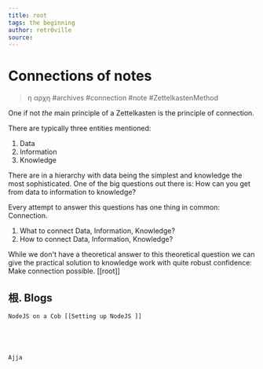 ```yaml
---
title: root
tags: the beginning 
author: retr0ville
source: 
---
```

# Connections of notes 
>η αρχη
#archives #connection #note #ZettelkastenMethod

One if not *the* main principle of a Zettelkasten is the principle of connection. 

There are typically three entities mentioned:

1. Data
2. Information
3. Knowledge

There are in a hierarchy with data being the simplest and knowledge the most sophisticated. One of the big questions out there is: How can you get from data to information to knowledge? 

Every attempt to answer this questions has one thing in common: Connection. 

1. What to connect Data, Information, Knowledge?
2. How to connect Data, Information, Knowledge?

While we don't have a theoretical answer to this theoretical question we can give the practical solution to knowledge work with quite robust confidence: Make connection possible.
[[root]]

## 根. Blogs
    NodeJS on a Cob [[Setting up NodeJS ]]
    
    
    
    
    
    Ajja